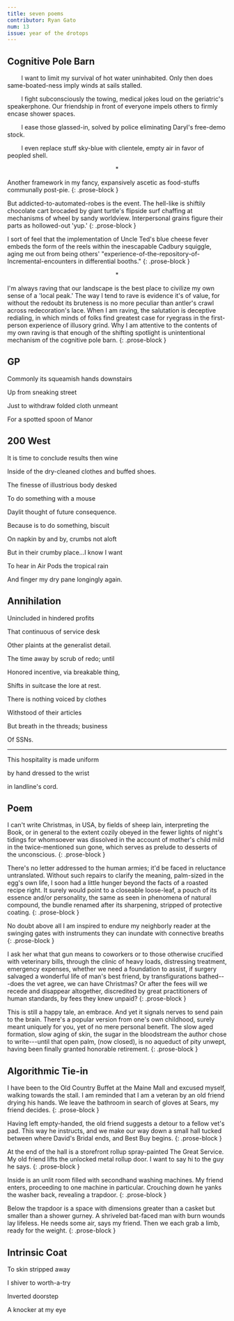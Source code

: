 ```yaml
---
title: seven poems
contributor: Ryan Gato
num: 13
issue: year of the drotops
---
```


## Cognitive Pole Barn

<p class="prose-block" style="text-indent:2rem;">
I want to limit my survival of hot water uninhabited. Only then does
same-boated-ness imply winds at sails stalled.
</p>

<p class="prose-block" style="text-indent:2rem;">
I fight subconsciously the towing, medical jokes loud on the geriatric's
speakerphone. Our friendship in front of everyone impels others to
firmly encase shower spaces.
</p>

<p class="prose-block" style="text-indent:2rem;">
I ease those glassed-in, solved by police eliminating Daryl's free-demo
stock.
</p>

<p class="prose-block" style="text-indent:2rem;">
I even replace stuff sky-blue with clientele, empty air in favor of
peopled shell.
</p>

<p class="prose-block" style="text-align:center;">
*
</p>

Another framework in my fancy, expansively ascetic as food-stuffs
communally post-pie.
{: .prose-block }

But addicted-to-automated-robes is the event. The hell-like is shiftily
chocolate cart brocaded by giant turtle's flipside surf chaffing at
mechanisms of wheel by sandy worldview. Interpersonal grains figure
their parts as hollowed-out 'yup.'
{: .prose-block }

I sort of feel that the implementation of Uncle Ted's blue cheese fever
embeds the form of the reels within the inescapable Cadbury squiggle,
aging me out from being others'
"experience-of-the-repository-of-Incremental-encounters in differential
booths."
{: .prose-block }

<p class="prose-block" style="text-align:center;">
*
</p>

I'm always raving that our landscape is the best place to
civilize my own sense of a 'local peak.' The way I tend to rave
is evidence it's of value, for without the redoubt its bruteness
is no more peculiar than antler's crawl across redecoration's
lace. When I am raving, the salutation is deceptive redialing, in
which minds of folks find greatest case for ryegrass in the
first-person experience of illusory grind. Why I am attentive to
the contents of my own raving is that enough of the shifting
spotlight is unintentional mechanism of the cognitive pole barn.
{: .prose-block }

## GP

Commonly its squeamish hands downstairs

Up from sneaking street

Just to withdraw folded cloth unmeant

For a spotted spoon of Manor

## 200 West

It is time to conclude results then wine

Inside of the dry-cleaned clothes and buffed shoes.

The finesse of illustrious body desked

To do something with a mouse

Daylit thought of future consequence.

Because is to do something, biscuit

On napkin by and by, crumbs not aloft

But in their crumby place...I know I want

To hear in Air Pods the tropical rain

And finger my dry pane longingly again.

## Annihilation

Unincluded in hindered profits

That continuous of service desk

Other plaints at the generalist detail.

The time away by scrub of redo; until

Honored incentive, via breakable thing,

Shifts in suitcase the lore at rest.

There is nothing voiced by clothes

Withstood of their articles

But breath in the threads; business

Of SSNs.

---

This hospitality is made uniform

by hand dressed to the wrist

in landline's cord.

## Poem

I can't write Christmas, in USA, by fields of sheep lain, interpreting
the Book, or in general to the extent cozily obeyed in the fewer lights
of night's tidings for whomsoever was dissolved in the account of
mother's child mild in the twice-mentioned sun gone, which serves as
prelude to desserts of the unconscious.
{: .prose-block }

There's no letter addressed to the human armies; it'd be faced in
reluctance untranslated. Without such repairs to clarify the meaning,
palm-sized in the egg's own life, I soon had a little hunger beyond the
facts of a roasted recipe right. It surely would point to a closeable
loose-leaf, a pouch of its essence and/or personality, the same as seen
in phenomena of natural compound, the bundle renamed after its
sharpening, stripped of protective coating.
{: .prose-block }

No doubt above all I am inspired to endure my neighborly reader at the
swinging gates with instruments they can inundate with connective
breaths
{: .prose-block }

I ask her what that gun means to coworkers or to those otherwise
crucified with veterinary bills, through the clinic of heavy loads,
distressing treatment, emergency expenses, whether we need a foundation
to assist, if surgery salvaged a wonderful life of man's best friend, by
transfigurations bathed---does the vet agree, we can have Christmas? Or
after the fees will we recede and disappear altogether, discredited by
great practitioners of human standards, by fees they knew unpaid?
{: .prose-block }

This is still a happy tale, an embrace. And yet it signals nerves to
send pain to the brain. There's a popular version from one's own
childhood, surely meant uniquely for you, yet of no mere personal
benefit. The slow aged formation, slow aging of skin, the sugar in the
bloodstream the author chose to write---until that open palm, (now
closed), is no aqueduct of pity unwept, having been finally granted
honorable retirement.
{: .prose-block }

## Algorithmic Tie-in

I have been to the Old Country Buffet at the Maine Mall and excused
myself, walking towards the stall. I am reminded that I am a veteran by
an old friend drying his hands. We leave the bathroom in search of
gloves at Sears, my friend decides.
{: .prose-block }

Having left empty-handed, the old friend suggests a detour to a fellow
vet's pad. This way he instructs, and we make our way down a small hall
tucked between where David's Bridal ends, and Best Buy begins.
{: .prose-block }

At the end of the hall is a storefront rollup spray-painted The Great
Service. My old friend lifts the unlocked metal rollup door. I want to
say hi to the guy he says.
{: .prose-block }

Inside is an unlit room filled with secondhand washing machines. My
friend enters, proceeding to one machine in particular. Crouching down
he yanks the washer back, revealing a trapdoor.
{: .prose-block }

Below the trapdoor is a space with dimensions greater than a casket but
smaller than a shower gurney. A shriveled bat-faced man with burn wounds
lay lifeless. He needs some air, says my friend. Then we each grab a
limb, ready for the weight.
{: .prose-block }

## Intrinsic Coat

To skin stripped away

I shiver to worth-a-try

Inverted doorstep

A knocker at my eye

